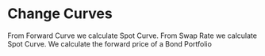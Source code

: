 # Change Curves
From Forward Curve we calculate Spot Curve. From Swap Rate we calculate Spot Curve. We calculate the forward price of a Bond Portfolio
